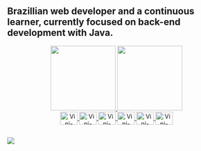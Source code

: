 ## Brazillian web developer and a continuous learner, currently focused on back-end development with Java.

<div align="center">
  <a href="https://github.com/vinifermo">
  <img height="150em" src="https://github-readme-stats.vercel.app/api?username=calderanph&show_icons=true&theme=dark&include_all_commits=true&count_private=true"/>
  <img height="150em" src="https://github-readme-stats.vercel.app/api/top-langs/?username=calderanph&layout=compact&langs_count=7&theme=dark"/> 

<div>

</div>
  <img align="center" alt="Vini-Java" height="30" width="40" src="https://cdn.jsdelivr.net/gh/devicons/devicon/icons/java/java-original.svg">
  <img align="center" alt="Vini-Spring" height="30" width="40" src="https://cdn.jsdelivr.net/gh/devicons/devicon/icons/spring/spring-original.svg">
  <img align="center" alt="Vini-SQL" height="30" width="40" src="https://cdn.jsdelivr.net/gh/devicons/devicon/icons/mysql/mysql-original.svg">
  <img align="center" alt="Vini-Postgres" height="30" width="40" src="https://cdn.jsdelivr.net/gh/devicons/devicon/icons/docker/docker-original.svg" />
  <img align="center" alt="Vini-Postgres" height="30" width="40" src="https://cdn.jsdelivr.net/gh/devicons/devicon/icons/postgresql/postgresql-original.svg" />
  <img align="center" alt="Vini-Postman" height="30" width="40" src="https://www.vectorlogo.zone/logos/getpostman/getpostman-icon.svg" />
  
</div>
  

##
<div> 
   <a href="https://www.linkedin.com/in/vinicius-fermo-437214234/" target="_blank"><img src="https://img.shields.io/badge/-LinkedIn-%230077B5?style=for-the-badge&logo=linkedin&logoColor=white" target="_blank"></a> 
  
</div>
